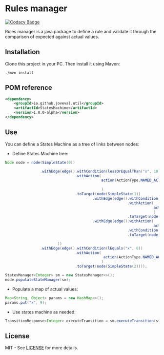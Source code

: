 # Rules manager

[![Codacy Badge](https://api.codacy.com/project/badge/Grade/8da2bd3562464002a0da223bc366bcf9)](https://app.codacy.com/app/joveval/states-machine?utm_source=github.com&utm_medium=referral&utm_content=joveval/states-machine&utm_campaign=Badge_Grade_Dashboard)

Rules manager is a java package to define a rule and validate it through the comparison of expected against actual values.

## Installation
Clone this project in your PC. Then install it using Maven:

``` batch
./mvn install
```
## POM reference

``` xml
<dependency>
	<groupId>io.github.joveval.util</groupId>
	<artifactId>StatesMachine</artifactId>
	<version>1.0.0-alpha</version>
</dependency>
```
## Use
You can define a States Machine as a tree of links between nodes:

*	Define States Machine tree:

``` java
Node node = node(SimpleState(0))

				.withEdge(edge().withCondition(lessOrEqualThan("x", 10))
								.withAction(
											action(ActionType.NAMED_ACTION).withName("ACTION_01")
											
											)
								.toTarget(node(SimpleState(1))
										.withEdge(edge().withCondition(greaterOrEqualThan("x", 8))
														.withAction(
																	action(ActionType.NAMED_ACTION).withName("ACTION_01_01")
																	)
														.toTarget(node(SimpleState(3))))
										.withEdge(edge().withAction(
																	action(ActionType.NAMED_ACTION).withName("ACTION_01_02"))
														.withCondition(greaterOrEqualThan("x", 5))
														.toTarget(node(SimpleState(4))))

						))
				.withEdge(edge().withCondition(lEquals("x", 0))
								.withAction(
											 action(ActionType.NAMED_ACTION).withName("ACTION_00")
											)
								.toTarget(node(SimpleState(2))));

StatesManager<Integer> sm = new StatesManager<>();
node.populateStateManager(sm);
```
*	Populate a map of actual values:

``` java
Map<String, Object> params = new HashMap<>();
params.put("x", 9);
```
*	Use states machine as needed:

``` java
TransitionResponse<Integer> executeTransition = sm.executeTransition(state, params);
```

## License
MIT - See [LICENSE](https://github.com/joveval/states-machine/blob/master/LICENSE) for more details.
